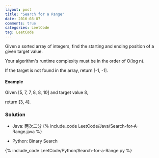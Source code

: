 ```yaml
---
layout: post
title: "Search for a Range"
date: 2016-08-07
comments: true
categories: LeetCode
tag: LeetCode
---
```


Given a sorted array of integers, find the starting and ending position of a given target value.

Your algorithm's runtime complexity must be in the order of O(log n).

If the target is not found in the array, return [-1, -1].

#### Example
Given [5, 7, 7, 8, 8, 10] and target value 8,

return [3, 4].

<!--more-->
### Solution
* Java: 两次二分
{% include_code LeetCode/Java/Search-for-A-Range.java %}


* Python: Binary Search

{% include_code LeetCode/Python/Search-for-a-Range.py %}


